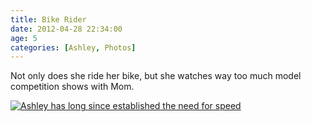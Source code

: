 ```yaml
---
title: Bike Rider
date: 2012-04-28 22:34:00
age: 5
categories: [Ashley, Photos]
---
```

Not only does she ride her bike, but she watches way too much model competition shows with Mom.

[<img src="https://lh3.googleusercontent.com/MYDcdHj10RSlwfOqnPEerYvV-4aCWPaHeNQm9ehluyPPMQuWeBDvmaWsQ2gi3k05sQQRN08ESxYxq0Kkb6CZ6bCIEuks5Nvqb5KxnExRteuCEPejJBswyHC7uX-IXWNAZSlyH8VyGD712_zrJxMUCSPF9dgkE7r4LTlymhDTb_JcuHc97ONUi9guTIIEZ4s53EKbSVwF6-I0Ppt1Q6XCvIIVVHbvUxKMAAW0Y_uZ4daEBXZhhU1PbLOptPEpLRUNveVWqWG8tmdM3AYGIRInT4Kd8UU_UO4IH3mtZsSqKL6Ao-40_oa-j4aG_gWIV2-7oTrhMYWkzJm6vdp5_z0qjSJ2M8EFAhwsc7obY_RgIcO_Jr94NfuB7h4XCfoRV9hLMJyTbX_i-uVLlmFH03W_Dm-etuOMBo69mEyOcUx3y2GwXk70w7uZm7tQo9mkikFGCQfjf10Gaw8mYbhGcMwfbB0Qmz5fiN9K9wPMRRMTvKcWvj61IgWbEyFgk6pM5194nM-_GNt9qcwomq02jNb3f54fUQ0gp4QsGzBrC2LAHour8smzycjw93qFYw_3_X9gX_Bm_xrprALLqVs7OIcRwE_DheHbr9fGlEgPA0m6R95ZftwylWUgBP2lmgNSwFXamqraG3Cen-48SRkzDmGBzb4xug=w1698-h1273-no" alt="Ashley has long since established the need for speed" class="wyseguys-album"/>](https://photos.google.com/album/AF1QipMP1Mj5eqr2DC8nClFJdwrcYH6FP5_viCMkqLYR?key=CLKr-sju8P6ceg)
